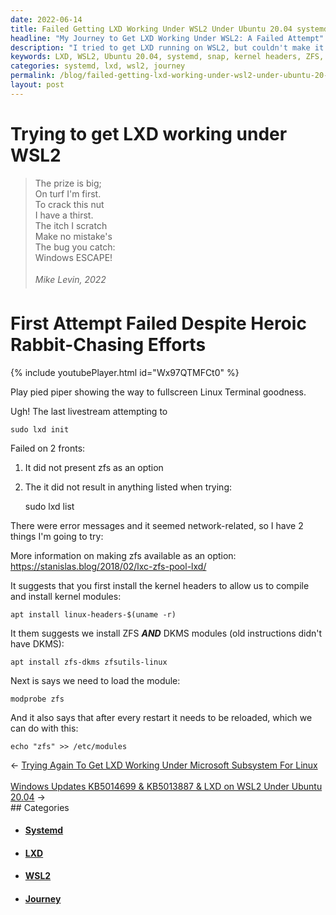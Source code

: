 ```yaml
---
date: 2022-06-14
title: Failed Getting LXD Working Under WSL2 Under Ubuntu 20.04 systemd & snap
headline: "My Journey to Get LXD Working Under WSL2: A Failed Attempt"
description: "I tried to get LXD running on WSL2, but couldn't make it work. Now I'm trying two things to make it work: installing the kernel headers and ZFS, and loading the module. I'll need to reload the module after each restart. Read my blog post to find out how this journey went!"
keywords: LXD, WSL2, Ubuntu 20.04, systemd, snap, kernel headers, ZFS, module, restart, failed, journey, efforts
categories: systemd, lxd, wsl2, journey
permalink: /blog/failed-getting-lxd-working-under-wsl2-under-ubuntu-20-04-systemd-snap/
layout: post
---
```



# Trying to get LXD working under WSL2

> The prize is big;<br />
> On turf I'm first.<br />
> To crack this nut<br />
> I have a thirst.<br />
> The itch I scratch<br />
> Make no mistake's<br />
> The bug you catch:<br />
> Windows ESCAPE!<br />
> <br />
> <cite>&#151;Mike Levin, 2022</cite><br />

# First Attempt Failed Despite Heroic Rabbit-Chasing Efforts

{% include youtubePlayer.html id="Wx97QTMFCt0" %}

Play pied piper showing the way to fullscreen Linux Terminal goodness.

Ugh! The last livestream attempting to

    sudo lxd init

Failed on 2 fronts:

1. It did not present zfs as an option
2. The it did not result in anything listed when trying:

    sudo lxd list

There were error messages and it seemed network-related, so I have 2 things I'm
going to try:

More information on making zfs available as an option:
https://stanislas.blog/2018/02/lxc-zfs-pool-lxd/

It suggests that you first install the kernel headers to allow us to compile
and install kernel modules:

    apt install linux-headers-$(uname -r)

It them suggests we install ZFS ***AND*** DKMS modules (old instructions didn't
have DKMS):

    apt install zfs-dkms zfsutils-linux

Next is says we need to load the module:

    modprobe zfs

And it also says that after every restart it needs to be reloaded, which we can
do with this:

    echo "zfs" >> /etc/modules


<div class="arrow-links"><div class="post-nav-prev"><span class="arrow">&larr;&nbsp;</span><a href="/blog/trying-again-to-get-lxd-working-under-microsoft-subsystem-for-linux/">Trying Again To Get LXD Working Under Microsoft Subsystem For Linux</a></div> &nbsp; <div class="post-nav-next"><a href="/blog/windows-updates-kb5014699-kb5013887-lxd-on-wsl2-under-ubuntu-20-04/">Windows Updates KB5014699 & KB5013887 & LXD on WSL2 Under Ubuntu 20.04</a><span class="arrow">&nbsp;&rarr;</span></div></div>
## Categories

<ul>
<li><h4><a href='/systemd/'>Systemd</a></h4></li>
<li><h4><a href='/lxd/'>LXD</a></h4></li>
<li><h4><a href='/wsl2/'>WSL2</a></h4></li>
<li><h4><a href='/journey/'>Journey</a></h4></li></ul>